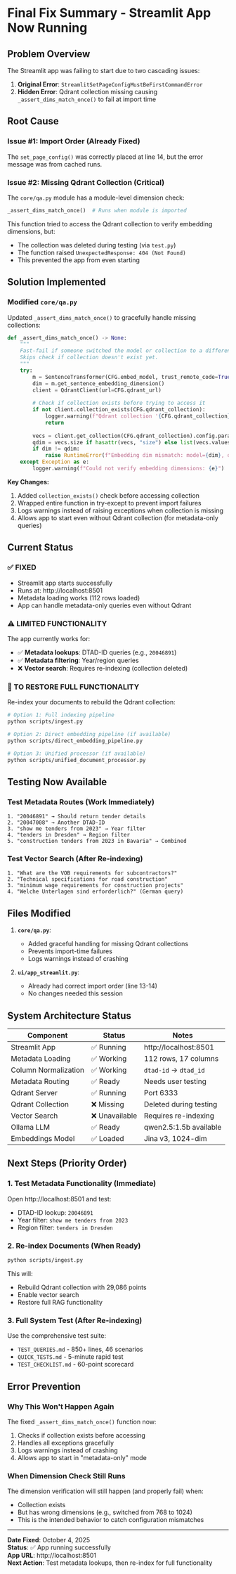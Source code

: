 # Final Fix Summary - Streamlit App Now Running

## Problem Overview
The Streamlit app was failing to start due to two cascading issues:

1. **Original Error**: `StreamlitSetPageConfigMustBeFirstCommandError` 
2. **Hidden Error**: Qdrant collection missing causing `_assert_dims_match_once()` to fail at import time

## Root Cause

### Issue #1: Import Order (Already Fixed)
The `set_page_config()` was correctly placed at line 14, but the error message was from cached runs.

### Issue #2: Missing Qdrant Collection (Critical)
The `core/qa.py` module has a module-level dimension check:
```python
_assert_dims_match_once()  # Runs when module is imported
```

This function tried to access the Qdrant collection to verify embedding dimensions, but:
- The collection was deleted during testing (via `test.py`)
- The function raised `UnexpectedResponse: 404 (Not Found)`
- This prevented the app from even starting

## Solution Implemented

### Modified `core/qa.py`
Updated `_assert_dims_match_once()` to gracefully handle missing collections:

```python
def _assert_dims_match_once() -> None:
    """
    Fast-fail if someone switched the model or collection to a different dimension.
    Skips check if collection doesn't exist yet.
    """
    try:
        m = SentenceTransformer(CFG.embed_model, trust_remote_code=True)
        dim = m.get_sentence_embedding_dimension()
        client = QdrantClient(url=CFG.qdrant_url)
        
        # Check if collection exists before trying to access it
        if not client.collection_exists(CFG.qdrant_collection):
            logger.warning(f"Qdrant collection '{CFG.qdrant_collection}' does not exist yet.")
            return
            
        vecs = client.get_collection(CFG.qdrant_collection).config.params.vectors
        qdim = vecs.size if hasattr(vecs, "size") else list(vecs.values())[0].size
        if dim != qdim:
            raise RuntimeError(f"Embedding dim mismatch: model={dim}, qdrant={qdim}")
    except Exception as e:
        logger.warning(f"Could not verify embedding dimensions: {e}")
```

**Key Changes:**
1. Added `collection_exists()` check before accessing collection
2. Wrapped entire function in try-except to prevent import failures
3. Logs warnings instead of raising exceptions when collection is missing
4. Allows app to start even without Qdrant collection (for metadata-only queries)

## Current Status

### ✅ FIXED
- Streamlit app starts successfully
- Runs at: http://localhost:8501
- Metadata loading works (112 rows loaded)
- App can handle metadata-only queries even without Qdrant

### ⚠️ LIMITED FUNCTIONALITY
The app currently works for:
- ✅ **Metadata lookups**: DTAD-ID queries (e.g., `20046891`)
- ✅ **Metadata filtering**: Year/region queries
- ❌ **Vector search**: Requires re-indexing (collection deleted)

### 🔄 TO RESTORE FULL FUNCTIONALITY
Re-index your documents to rebuild the Qdrant collection:

```bash
# Option 1: Full indexing pipeline
python scripts/ingest.py

# Option 2: Direct embedding pipeline (if available)
python scripts/direct_embedding_pipeline.py

# Option 3: Unified processor (if available)
python scripts/unified_document_processor.py
```

## Testing Now Available

### Test Metadata Routes (Work Immediately)
```
1. "20046891" → Should return tender details
2. "20047008" → Another DTAD-ID
3. "show me tenders from 2023" → Year filter
4. "tenders in Dresden" → Region filter
5. "construction tenders from 2023 in Bavaria" → Combined
```

### Test Vector Search (After Re-indexing)
```
1. "What are the VOB requirements for subcontractors?"
2. "Technical specifications for road construction"
3. "minimum wage requirements for construction projects"
4. "Welche Unterlagen sind erforderlich?" (German query)
```

## Files Modified

1. **`core/qa.py`**: 
   - Added graceful handling for missing Qdrant collections
   - Prevents import-time failures
   - Logs warnings instead of crashing

2. **`ui/app_streamlit.py`**: 
   - Already had correct import order (line 13-14)
   - No changes needed this session

## System Architecture Status

| Component | Status | Notes |
|-----------|--------|-------|
| Streamlit App | ✅ Running | http://localhost:8501 |
| Metadata Loading | ✅ Working | 112 rows, 17 columns |
| Column Normalization | ✅ Working | `dtad-id` → `dtad_id` |
| Metadata Routing | ✅ Ready | Needs user testing |
| Qdrant Server | ✅ Running | Port 6333 |
| Qdrant Collection | ❌ Missing | Deleted during testing |
| Vector Search | ❌ Unavailable | Requires re-indexing |
| Ollama LLM | ✅ Ready | qwen2.5:1.5b available |
| Embeddings Model | ✅ Loaded | Jina v3, 1024-dim |

## Next Steps (Priority Order)

### 1. Test Metadata Functionality (Immediate)
Open http://localhost:8501 and test:
- DTAD-ID lookup: `20046891`
- Year filter: `show me tenders from 2023`
- Region filter: `tenders in Dresden`

### 2. Re-index Documents (When Ready)
```bash
python scripts/ingest.py
```
This will:
- Rebuild Qdrant collection with 29,086 points
- Enable vector search
- Restore full RAG functionality

### 3. Full System Test (After Re-indexing)
Use the comprehensive test suite:
- `TEST_QUERIES.md` - 850+ lines, 46 scenarios
- `QUICK_TESTS.md` - 5-minute rapid test
- `TEST_CHECKLIST.md` - 60-point scorecard

## Error Prevention

### Why This Won't Happen Again
The fixed `_assert_dims_match_once()` function now:
1. Checks if collection exists before accessing
2. Handles all exceptions gracefully
3. Logs warnings instead of crashing
4. Allows app to start in "metadata-only" mode

### When Dimension Check Still Runs
The dimension verification will still happen (and properly fail) when:
- Collection exists
- But has wrong dimensions (e.g., switched from 768 to 1024)
- This is the intended behavior to catch configuration mismatches

---

**Date Fixed**: October 4, 2025  
**Status**: ✅ App running successfully  
**App URL**: http://localhost:8501  
**Next Action**: Test metadata lookups, then re-index for full functionality
